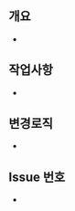 <!--
  PR 작성 가이드
  1. 겸손한 어조를 사용하여 상대방이 기분나쁘지 않도록 노력할 것.
  2. 명확하게 질문하고 명확하게 답변할 것.
  3. 새로운 모듈 설치시 PR message에 기재할 것.
  4. PR 올리기전에 branch 반드시 확인할 것.
 -->
 ## 개요 <!-- PR내용에 대해 축약해서 적어주세요. -->
  -
 ## 작업사항 <!-- PR내용에 대해 상세설명이 필요하다면 이 부분에 기재 해주세요. -->
  -
 ## 변경로직 <!-- 고친 사항을 적어주세요. 재PR 시에만 사용해 주세요! (재PR 아닌 경우 삭제) -->
  -
 ## Issue 번호 <!-- issue number을 link 시켜주세요 (ex. "- close #3333") -->
 - 

